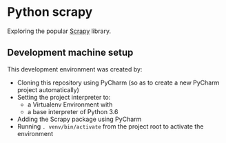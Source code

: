 # Python scrapy

Exploring the popular [Scrapy](https://scrapy.org/) library.

## Development machine setup

This development environment was created by:

* Cloning this repository using PyCharm (so as to create a new PyCharm project automatically)
* Setting the project interpreter to:
    * a Virtualenv Environment with 
    * a base interpreter of Python 3.6
* Adding the Scrapy package using PyCharm
* Running `. venv/bin/activate` from the project root to activate the environment